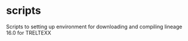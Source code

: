 # scripts

Scripts to setting up environment for downloading and compiling lineage 16.0 for TRELTEXX
